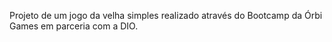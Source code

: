 Projeto de um jogo da velha simples realizado através do Bootcamp da Órbi Games em parceria com a DIO.